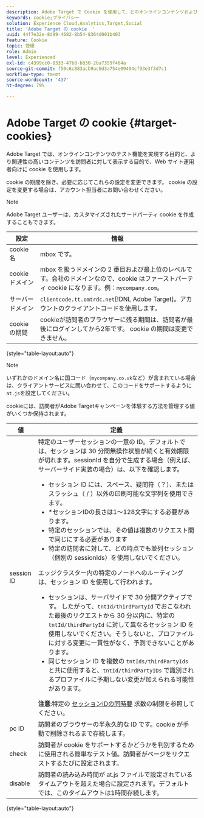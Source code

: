 ```yaml
---
description: Adobe Target で Cookie を使用して、どのオンラインコンテンツおよびオファーが訪問者に対してより関連性が高いかを web サイトオペレーターがテストできるようにする方法について説明します。
keywords: cookie;プライバシー
solution: Experience Cloud,Analytics,Target,Social
title: 'Adobe Target の cookie  '
uuid: 44f7e32e-8d99-4682-8b54-8364d001b403
feature: Cookie
topic: 管理
role: Admin
level: Experienced
exl-id: c4399cc0-8333-47b8-b830-2ba7359f464a
source-git-commit: f50c6c883acb9ac0d3a754e09494cf93e3f3d7c1
workflow-type: tm+mt
source-wordcount: '437'
ht-degree: 79%

---
```


# Adobe Target の cookie {#target-cookies}

Adobe Target では、オンラインコンテンツのテスト機能を実現する目的と、より関連性の高いコンテンツを訪問者に対して表示する目的で、Web サイト運用者向けに cookie を使用します。

cookie の期間を除き、必要に応じてこれらの設定を変更できます。 cookie の設定を変更する場合は、アカウント担当者にお問い合わせください。

>[!NOTE]
>
>Adobe Target ユーザーは、カスタマイズされたサードパーティ cookie を作成することもできます。

| 設定 | 情報 |
| --- | --- |
| cookie 名 | mbox です。 |
| cookie ドメイン | mbox を扱うドメインの 2 番目および最上位のレベルです。会社のドメインなので、cookie はファーストパーティ cookie になります。例：`mycompany.com`。 |
| サーバードメイン | `clientcode.tt.omtrdc.net`[!DNL Adobe Target]。アカウントのクライアントコードを使用します。 |
| cookie の期間 | cookieが訪問者のブラウザーに残る期間は、訪問者が最後にログインしてから2年です。 cookie の期間は変更できません。 |

{style=&quot;table-layout:auto&quot;}

>[!NOTE]
>
>いずれかのドメイン名に国コード（`mycompany.co.uk`など）が含まれている場合は、クライアントサービスに問い合わせて、このコードをサポートするように`at.js`を設定してください。

cookieには、訪問者がAdobe Targetキャンペーンを体験する方法を管理する値がいくつか保持されます。

| 値 | 定義 |
| --- | --- |
| session ID | 特定のユーザーセッションの一意の ID。デフォルトでは、セッションは 30 分間無操作状態が続くと有効期限が切れます。sessionId を自分で生成する場合（例えば、サーバーサイド実装の場合）は、以下を確認します。<ul><li>セッション ID には、スペース、疑問符（？）、またはスラッシュ（ / ）以外の印刷可能な文字列を使用できます。</li><li>*セッションIDの長さは1～128文字にする必要があります。</li><li>特定のセッションでは、その値は複数のリクエスト間で同じにする必要があります</li><li>特定の訪問者に対して、どの時点でも並列セッション（個別の sessionIds）を使用しないでください。</li></ul>エッジクラスター内の特定のノードへのルーティングは、セッション ID を使用して行われます。<ul><li>セッションは、サーバサイドで 30 分間アクティブです。 したがって、`tntId/thirdPartyId` でおこなわれた最後のリクエストから 30 分以内に、特定の `tntId/thirdPartyId` に対して異なるセッション ID を使用しないでください。そうしないと、プロファイルに対する変更に一貫性がなく、予測できないことがあります。</li><li>同じセッション ID を複数の `tntIds/thirdPartyIds` と共に使用すると、`tntId/thirdPartyIDs` で識別されるプロファイルに予期しない変更が加えられる可能性があります。</li></ul>**注意**:特定の [セッションIDの同時要](https://experienceleague.adobe.com/docs/target/using/troubleshoot/target-limits.html?lang=en#content-delivery) 求数の制限を参照してください。 |
| pc ID | 訪問者のブラウザーの半永久的な ID です。cookie が手動で削除されるまで存続します。 |
| check | 訪問者が cookie をサポートするかどうかを判別するために使用される簡単なテスト値。訪問者がページをリクエストするたびに設定されます。 |
| disable | 訪問者の読み込み時間が at.js ファイルで設定されているタイムアウトを超えた場合に設定されます。デフォルトでは、このタイムアウトは1時間存続します。 |

{style=&quot;table-layout:auto&quot;}
